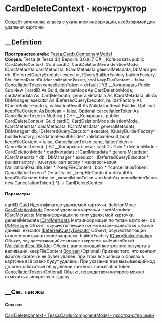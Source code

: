 # CardDeleteContext - конструктор
Создаёт экземпляр класса с указанием информации, необходимой для удаления
карточки.
## __Definition
 **Пространство имён:**
[Tessa.Cards.ComponentModel](N_Tessa_Cards_ComponentModel.htm)  
 **Сборка:** Tessa (в Tessa.dll) Версия: 3.6.0.17
C# __Копировать
     public CardDeleteContext(
    	Guid cardID,
    	CardDeletionMode deletionMode,
    	ICardMetadata cardMetadata,
    	ICardMetadata generalMetadata,
    	DbManager db,
    	IDeferredQueryExecutor executor,
    	IQueryBuilderFactory builderFactory,
    	IValidationResultBuilder validationResult,
    	bool keepFileContent = false,
    	CancellationToken cancellationToken = default
    )
VB __Копировать
     Public Sub New ( 
    	cardID As Guid,
    	deletionMode As CardDeletionMode,
    	cardMetadata As ICardMetadata,
    	generalMetadata As ICardMetadata,
    	db As DbManager,
    	executor As IDeferredQueryExecutor,
    	builderFactory As IQueryBuilderFactory,
    	validationResult As IValidationResultBuilder,
    	Optional keepFileContent As Boolean = false,
    	Optional cancellationToken As CancellationToken = Nothing
    )
C++ __Копировать
     public:
    CardDeleteContext(
    	Guid cardID, 
    	CardDeletionMode deletionMode, 
    	ICardMetadata^ cardMetadata, 
    	ICardMetadata^ generalMetadata, 
    	DbManager^ db, 
    	IDeferredQueryExecutor^ executor, 
    	IQueryBuilderFactory^ builderFactory, 
    	IValidationResultBuilder^ validationResult, 
    	bool keepFileContent = false, 
    	CancellationToken cancellationToken = CancellationToken()
    )
F# __Копировать
     new : 
            cardID : Guid * 
            deletionMode : CardDeletionMode * 
            cardMetadata : ICardMetadata * 
            generalMetadata : ICardMetadata * 
            db : DbManager * 
            executor : IDeferredQueryExecutor * 
            builderFactory : IQueryBuilderFactory * 
            validationResult : IValidationResultBuilder * 
            ?keepFileContent : bool * 
            ?cancellationToken : CancellationToken 
    (* Defaults:
            let _keepFileContent = defaultArg keepFileContent false
            let _cancellationToken = defaultArg cancellationToken new CancellationToken()
    *)
    -> CardDeleteContext
#### Параметры
cardID [Guid](https://learn.microsoft.com/dotnet/api/system.guid)
    Идентификатор удаляемой карточки.
deletionMode [CardDeletionMode](T_Tessa_Cards_CardDeletionMode.htm)
    Способ удаления карточки.
cardMetadata [ICardMetadata](T_Tessa_Cards_ICardMetadata.htm)
    Метаинформация по типу удаляемой карточки.
generalMetadata [ICardMetadata](T_Tessa_Cards_ICardMetadata.htm)
    Метаинформация по типам карточек.
db [DbManager](T_Tessa_Platform_Data_DbManager.htm)
    Объект, осуществляющий прямое взаимодействие с базой данных.
executor
[IDeferredQueryExecutor](T_Tessa_Platform_Data_IDeferredQueryExecutor.htm)
    Объект, осуществляющий отложенное выполнение запросов.
builderFactory
[IQueryBuilderFactory](T_Tessa_Platform_Data_IQueryBuilderFactory.htm)
    Объект, осуществляющий создание запросов.
validationResult
[IValidationResultBuilder](T_Tessa_Platform_Validation_IValidationResultBuilder.htm)
    Объект, выполняющий построение результата валидации.
keepFileContent
[Boolean](https://learn.microsoft.com/dotnet/api/system.boolean) (Optional)
     Признак того, что контент файлов карточки не будет удалён, при этом все записи о файлах в карточке всё равно будут удалены. При указании true вызывающий код должен заботиться об удалении контента. 
cancellationToken
[CancellationToken](https://learn.microsoft.com/dotnet/api/system.threading.cancellationtoken)
(Optional)
    Объект, посредством которого можно отменить асинхронную задачу.
##  __См. также
#### Ссылки
[CardDeleteContext - ](T_Tessa_Cards_ComponentModel_CardDeleteContext.htm)
[Tessa.Cards.ComponentModel - пространство
имён](N_Tessa_Cards_ComponentModel.htm)
